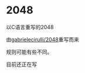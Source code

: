 # 2048
以C语言重写的2048

由[gabrielecirulli/2048](https://github.com/gabrielecirulli/2048)重写而来

规则可能有些不同。

目前还正在写
